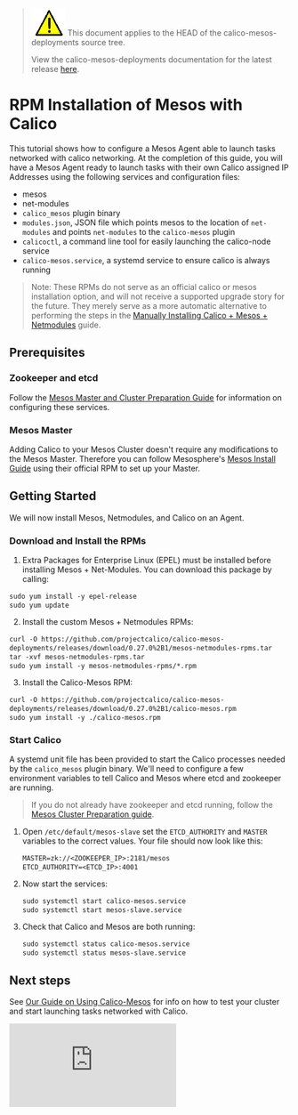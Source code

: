 <!--- master only -->
> ![warning](images/warning.png) This document applies to the HEAD of the calico-mesos-deployments source tree.
>
> View the calico-mesos-deployments documentation for the latest release [here](https://github.com/projectcalico/calico-mesos-deployments/blob/0.27.0%2B2/README.md).
<!--- else
> You are viewing the calico-mesos-deployments documentation for release **release**.
<!--- end of master only -->

# RPM Installation of Mesos with Calico
This tutorial shows how to configure a Mesos Agent able to launch tasks networked with calico networking.
At the completion of this guide, you will have a Mesos Agent ready to launch tasks with their own Calico assigned IP Addresses using the following services and configuration files:
- mesos
- net-modules
- `calico_mesos` plugin binary
- `modules.json`, JSON file which points mesos to the location of `net-modules` and points `net-modules` to the `calico-mesos` plugin
- `calicoctl`, a command line tool for easily launching the calico-node service
- `calico-mesos.service`, a systemd service to ensure calico is always running

>Note: These RPMs do not serve as an official calico or mesos installation option, and will not receive a supported upgrade story for the future. They merely serve as a more automatic alternative to performing the steps in the [Manually Installing Calico + Mesos + Netmodules](ManualInstallCalicoMesos.md) guide.

## Prerequisites
### Zookeeper and etcd
Follow the [Mesos Master and Cluster Preparation Guide](MesosClusterPreparation.md) for information on configuring these services.

### Mesos Master
Adding Calico to your Mesos Cluster doesn't require any modifications to the Mesos Master. Therefore you can follow Mesosphere's  [Mesos Install Guide](https://open.mesosphere.com/getting-started/install/#master-setup) using their official RPM to set up your Master.

## Getting Started
We will now install Mesos, Netmodules, and Calico on an Agent.

### Download and Install the RPMs
1. Extra Packages for Enterprise Linux (EPEL) must be installed before installing Mesos + Net-Modules. You can download this package by calling:
  ```
  sudo yum install -y epel-release
  sudo yum update
  ```

2. Install the custom Mesos + Netmodules RPMs:
  ```
  curl -O https://github.com/projectcalico/calico-mesos-deployments/releases/download/0.27.0%2B1/mesos-netmodules-rpms.tar
  tar -xvf mesos-netmodules-rpms.tar
  sudo yum install -y mesos-netmodules-rpms/*.rpm
  ```

3. Install the Calico-Mesos RPM:
  ```
  curl -O https://github.com/projectcalico/calico-mesos-deployments/releases/download/0.27.0%2B1/calico-mesos.rpm
  sudo yum install -y ./calico-mesos.rpm
  ```

### Start Calico
A systemd unit file has been provided to start the Calico processes needed by the `calico_mesos` plugin binary. We'll need to configure a few environment variables to tell Calico and Mesos where etcd and zookeeper are running.

> If you do not already have zookeeper and etcd running, follow the [Mesos Cluster Preparation guide](MesosClusterPreparation.md#install-zookeeper-and-etcd).

1. Open `/etc/default/mesos-slave` set the `ETCD_AUTHORITY` and `MASTER` variables to the correct values.  Your file should now look like this:
    ```
    MASTER=zk://<ZOOKEEPER_IP>:2181/mesos
    ETCD_AUTHORITY=<ETCD_IP>:4001
    ```

2. Now start the services:
    ```
    sudo systemctl start calico-mesos.service
    sudo systemctl start mesos-slave.service
    ```

3. Check that Calico and Mesos are both running:
    ```
    sudo systemctl status calico-mesos.service
    sudo systemctl status mesos-slave.service
    ```

## Next steps
See [Our Guide on Using Calico-Mesos](UsingCalicoMesos.md) for info on how to test your cluster and start launching tasks networked with Calico.

[calico-mesos]: https://github.com/projectcalico/calico-mesos/releases/latest

[![Analytics](https://calico-ga-beacon.appspot.com/UA-52125893-3/calico-containers/docs/mesos/RpmInstallCalicoMesos.md?pixel)](https://github.com/igrigorik/ga-beacon)
